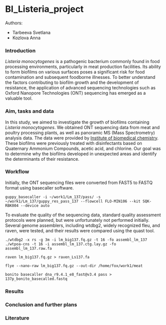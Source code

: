 # BI_Listeria_project
Authors: 
- Tarbeeva Svetlana
- Kozlova Anna

### Introduction
*Listeria monocytogenes* is a pathogenic bacterium commonly found in food processing environments, particularly in meat production facilities. Its ability to form biofilms on various surfaces poses a significant risk for food contamination and subsequent foodborne illnesses. To better understand the factors contributing to biofilm growth and the development of resistance, the application of advanced sequencing technologies such as Oxford Nanopore Technologies (ONT) sequencing has emerged as a valuable tool. 

### Aim, tasks and data
In this study, we aimed to investigate the growth of biofilms containing *Listeria monocytogenes*. We obtained ONT sequencing data from meat and poultry processing plants, as well as panoramic MS (Mass Spectrometry) analysis data. The data were provided by [Institute of biomedical chemistry](https://www.ibmc.msk.ru/). These biofilms were previously treated with disinfectants based on Quaternary Ammonium Compounds, acetic acid, and chlorine. Our goal was to determine why the biofilms developed in unexpected areas and identify the determinants of their resistance.

### Workflow
Initially, the ONT sequencing files were converted from FAST5 to FASTQ format using basecaller software. 
```
guppy_basecaller -i ~/work1/Lm_137/pass/ -s ~/work1/Lm_137/guppy_res_pass_137 --flowcell FLO-MIN106 --kit SQK-RBK004 --device auto
```
To evaluate the quality of the sequencing data, standard quality assessment protocols were planned, but were unfortunately not performed initially. 
Several genome assemblers, including wtdbg2, widely recognized fleu, and raven, were tested, and their results were compared using the quast tool. 

```
./wtdbg2 -x rs -g 3m -i lm_big137.fq.gz -t 16 -fo assembl_lm_137
./wtpoa-cns -t 16 -i assembl_lm_137.ctg.lay.gz -fo assembl_lm_137.raw.fa

raven lm_big137.fq.gz > raven_Ls137.fa

flye --nano-raw lm_big137.fq.gz --out-dir /home/fox/work1/meat

```


```
bonito basecaller dna_r9.4.1_e8_fast@v3.4 pass > 137p_bonito_basecalled.fastq
```
### Results

### Conclusion and further plans

### Literature
